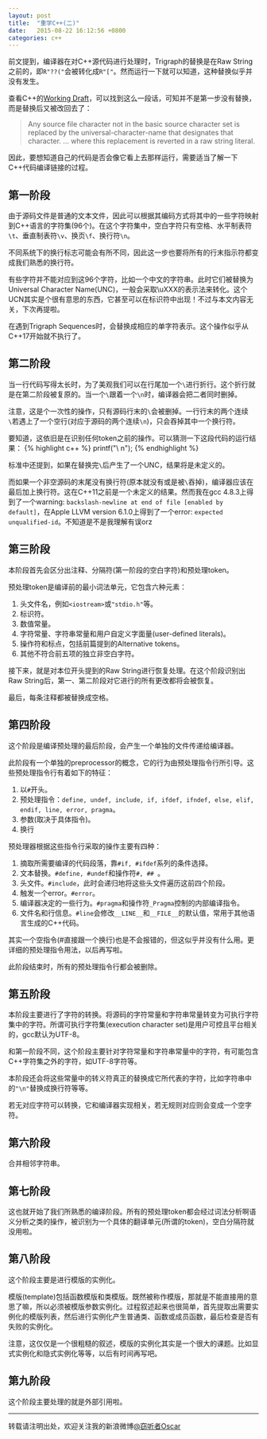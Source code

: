 ```yaml
---
layout: post
title:  "重学C++(二)"
date:   2015-08-22 16:12:56 +0800
categories: c++
---
```

前文提到，编译器在对C++源代码进行处理时，Trigraph的替换是在Raw String之前的，即`R"??("`会被转化成`R"["`。然而运行一下就可以知道，这种替换似乎并没有发生。

查看C++的[Working Draft](http://www.open-std.org/jtc1/sc22/wg21/docs/papers/2012/n3337.pdf)，可以找到这么一段话，可知并不是第一步没有替换，而是替换后又被改回去了：

> Any source file character not in the basic source character set is replaced by the universal-character-name that designates that character. ... where this replacement is reverted in a raw string literal.

因此，要想知道自己的代码是否会像它看上去那样运行，需要适当了解一下C++代码编译链接的过程。

## 第一阶段
由于源码文件是普通的文本文件，因此可以根据其编码方式将其中的一些字符映射到C++语言的字符集(96个)。在这个字符集中，空白字符只有空格、水平制表符`\t`、垂直制表符`\v`、换页`\f`、换行符`\n`。

不同系统下的换行标志可能会有所不同，因此这一步也要将所有的行末指示符都变成我们熟悉的换行符。

有些字符并不能对应到这96个字符，比如一个中文的字符串。此时它们被替换为Universal Character Name(UNC)，一般会采取\uXXX的表示法来转化。这个UCN其实是个很有意思的东西，它甚至可以在标识符中出现！不过与本文内容无关，下次再提啦。

在遇到Trigraph Sequences时，会替换成相应的单字符表示。这个操作似乎从C++17开始就不执行了。

## 第二阶段
当一行代码写得太长时，为了美观我们可以在行尾加一个`\`进行折行。这个折行就是在第二阶段被复原的。当一个`\`跟着一个`\n`时，编译器会把二者同时删掉。

注意，这是个一次性的操作，只有源码行末的`\`会被删掉。一行行末的两个连续`\`若遇上了一个空行(对应于源码的两个连续`\n`)，只会吞掉其中一个换行符。

要知道，这依旧是在识别任何token之前的操作。可以猜测一下这段代码的运行结果：
{% highlight c++ %}
printf("\\
n");
{% endhighlight %}

标准中还提到，如果在替换完`\`后产生了一个UNC，结果将是未定义的。

而如果一个非空源码的末尾没有换行符(原本就没有或是被`\`吞掉)，编译器应该在最后加上换行符。这在C++11之前是一个未定义的结果。然而我在gcc 4.8.3上得到了一个warning: `backslash-newline at end of file [enabled by default]`，在Apple LLVM version 6.1.0上得到了一个error: `expected unqualified-id`。不知道是不是我理解有误orz

## 第三阶段
本阶段首先会区分出注释、分隔符(第一阶段的空白字符)和预处理token。

预处理token是编译前的最小词法单元，它包含六种元素：
1. 头文件名，例如`<iostream>`或`"stdio.h"`等。
2. 标识符。
3. 数值常量。
4. 字符常量、字符串常量和用户自定义字面量(user-defined literals)。
5. 操作符和标点，包括前篇提到的Alternative tokens。
6. 其他不符合前五项的独立非空白字符。

接下来，就是对本位开头提到的Raw String进行恢复处理。在这个阶段识别出Raw String后，第一、第二阶段对它进行的所有更改都将会被恢复。

最后，每条注释都被替换成空格。

## 第四阶段
这个阶段是编译预处理的最后阶段，会产生一个单独的文件传递给编译器。

此阶段有一个单独的preprocessor的概念，它的行为由预处理指令行所引导。这些预处理指令行有着如下的特征：
1. 以`#`开头。
2. 预处理指令：`define, undef, include, if, ifdef, ifndef, else, elif, endif, line, error, pragma`。
3. 参数(取决于具体指令)。
4. 换行

预处理器根据这些指令行采取的操作主要有四种：
1. 摘取所需要编译的代码段落，靠`#if, #ifdef`系列的条件选择。
2. 文本替换。`#define, #undef`和操作符`#, ## `。
3. 头文件。`#include`，此时会递归地将这些头文件遍历这前四个阶段。
4. 触发一个error。`#error`。
5. 编译器决定的一些行为。`#pragma`和操作符`_Pragma`控制的内部编译指令。
6. 文件名和行信息。`#line`会修改`__LINE__`和`__FILE__`的默认值，常用于其他语言生成的C++代码。

其实一个空指令(#直接跟一个换行)也是不会报错的，但这似乎并没有什么用。更详细的预处理指令用法，以后再写啦。

此阶段结束时，所有的预处理指令行都会被删除。

## 第五阶段
本阶段主要进行了字符的转换。将源码的字符常量和字符串常量转变为可执行字符集中的字符。所谓可执行字符集(execution character set)是用户可控且平台相关的，gcc默认为UTF-8。

和第一阶段不同，这个阶段主要针对字符常量和字符串常量中的字符，有可能包含C++字符集之外的字符，如UTF-8字符等。

本阶段还会将这些常量中的转义符真正的替换成它所代表的字符，比如字符串中的`"\n"`替换成换行符等等。

若无对应字符可以转换，它和编译器实现相关，若无规则对应则会变成一个空字符。

## 第六阶段
合并相邻字符串。

## 第七阶段
这也就开始了我们所熟悉的编译阶段。所有的预处理token都会经过词法分析啊语义分析之类的操作，被识别为一个具体的翻译单元(所谓的token)，空白分隔符就没用啦。

## 第八阶段
这个阶段主要是进行模版的实例化。

模版(template)包括函数模版和类模版。既然被称作模版，那就是不能直接用的意思了嘛，所以必须被模版参数实例化。过程叙述起来也很简单，首先提取出需要实例化的模版列表，然后进行实例化产生普通类、函数或成员函数，最后检查是否有失败的实例化。

注意，这仅仅是一个很粗糙的叙述，模版的实例化其实是一个很大的课题。比如显式实例化和隐式实例化等等，以后有时间再写吧。

## 第九阶段
这个阶段主要处理的就是外部引用啦。

----------
转载请注明出处，欢迎关注我的新浪微博[@窃听者Oscar](http://weibo.com/u/2703572323)
